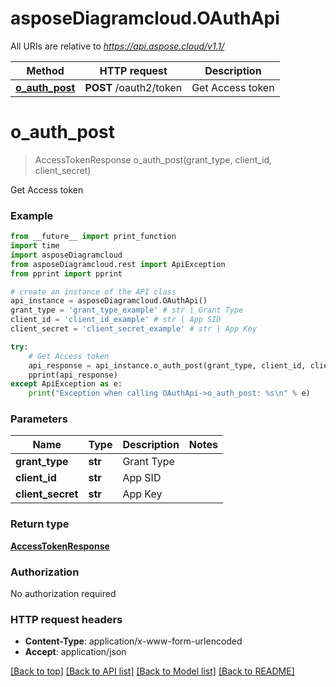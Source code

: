 # asposeDiagramcloud.OAuthApi

All URIs are relative to *https://api.aspose.cloud/v1.1/*

Method | HTTP request | Description
------------- | ------------- | -------------
[**o_auth_post**](OAuthApi.md#o_auth_post) | **POST** /oauth2/token | Get Access token


# **o_auth_post**
> AccessTokenResponse o_auth_post(grant_type, client_id, client_secret)

Get Access token

### Example 
```python
from __future__ import print_function
import time
import asposeDiagramcloud
from asposeDiagramcloud.rest import ApiException
from pprint import pprint

# create an instance of the API class
api_instance = asposeDiagramcloud.OAuthApi()
grant_type = 'grant_type_example' # str | Grant Type
client_id = 'client_id_example' # str | App SID
client_secret = 'client_secret_example' # str | App Key

try: 
    # Get Access token
    api_response = api_instance.o_auth_post(grant_type, client_id, client_secret)
    pprint(api_response)
except ApiException as e:
    print("Exception when calling OAuthApi->o_auth_post: %s\n" % e)
```

### Parameters

Name | Type | Description  | Notes
------------- | ------------- | ------------- | -------------
 **grant_type** | **str**| Grant Type | 
 **client_id** | **str**| App SID | 
 **client_secret** | **str**| App Key | 

### Return type

[**AccessTokenResponse**](AccessTokenResponse.md)

### Authorization

No authorization required

### HTTP request headers

 - **Content-Type**: application/x-www-form-urlencoded
 - **Accept**: application/json

[[Back to top]](#) [[Back to API list]](../README.md#documentation-for-api-endpoints) [[Back to Model list]](../README.md#documentation-for-models) [[Back to README]](../README.md)

